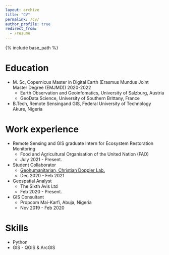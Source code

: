 ```yaml
---
layout: archive
title: "CV"
permalink: /cv/
author_profile: true
redirect_from:
  - /resume
---
```


{% include base_path %}

Education
======
* M. Sc, Copernicus Master in Digital Earth (Erasmus Mundus Joint Master Degree (EMJMD)) 2020-2022
  * Earth Observation and Geoinfomatics, University of Salzburg, Austria
  * GeoData Science, University of Southern Brittany, France
* B.Tech, Remote Sensingand GIS, Federal University of Technology Akure, Nigeria

Work experience
======
* Remote Sensing and GIS graduate Intern for Ecosystem Restoration Monitoring
  - Food and Agricultural Organisation of the United Nation (FAO)
  - July 2021 - Present.
* Student Collaborator
  - [Geohumanitarian, Christian Doppler Lab.](https://geohum.zgis.at/)
  - Dec 2020 - Feb 2021
* Geospatial Analyst
  - The Sixth Avis Ltd
  - Feb 2020 - Present.
* GIS Consultant
  - Propcom Mai-Karfi, Abuja, Nigeria
  - Nov 2019 - Feb 2020

Skills
======
* Python
* GIS - QGIS & ArcGIS
<!-- * ML 
  * Sub-skill 2.1
  * Sub-skill 2.2
  * Sub-skill 2.3
* Skill 3

Publications
======
  <ul>{% for post in site.publications %}
    {% include archive-single-cv.html %}
  {% endfor %}</ul>
  
Talks
======
  <ul>{% for post in site.talks %}
    {% include archive-single-talk-cv.html %}
  {% endfor %}</ul>
  
Teaching
======
  <ul>{% for post in site.teaching %}
    {% include archive-single-cv.html %}
  {% endfor %}</ul>
  
Service and leadership
======
* Currently signed in to 43 different slack teams -->
